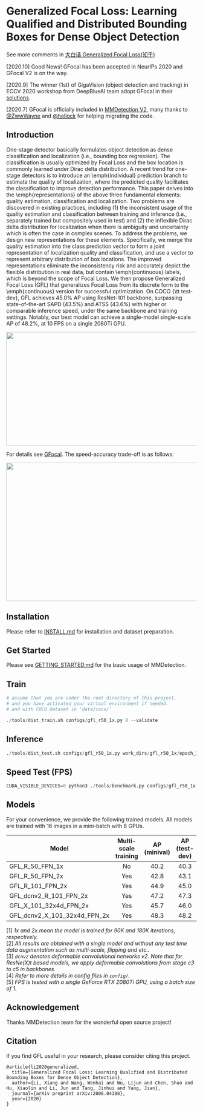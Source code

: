 # Generalized Focal Loss: Learning Qualified and Distributed Bounding Boxes for Dense Object Detection

See more comments in [大白话 Generalized Focal Loss(知乎)](https://zhuanlan.zhihu.com/p/147691786)

[2020.10] Good News! GFocal has been accepted in NeurIPs 2020 and GFocal V2 is on the way.

[2020.9] The winner (1st) of GigaVision (object detection and tracking) in ECCV 2020 workshop from DeepBlueAI team adopt GFocal in their [solutions](http://dy.163.com/article/FLF2LGTP0511ABV6.html).

[2020.7] GFocal is officially included in [MMDetection V2](https://github.com/open-mmlab/mmdetection/blob/master/configs/gfl/README.md), many thanks to [@ZwwWayne](https://github.com/ZwwWayne) and [@hellock](https://github.com/hellock) for helping migrating the code.

## Introduction

One-stage detector basically formulates object detection as dense classification and localization (i.e., bounding box regression). The classification is usually optimized by Focal Loss and the box location is commonly learned under Dirac delta distribution. A recent trend for one-stage detectors is to introduce an \emph{individual} prediction branch to estimate the quality of localization, where the predicted quality facilitates the classification to improve detection performance. This paper delves into the \emph{representations} of the above three fundamental elements: quality estimation, classification and localization. Two problems are discovered in existing practices, including (1) the inconsistent usage of the quality estimation and classification between training and inference (i.e., separately trained but compositely used in test) and (2) the inflexible Dirac delta distribution for localization when there is ambiguity and uncertainty which is often the case in complex scenes. To address the problems, we design new representations for these elements. Specifically, we merge the quality estimation into the class prediction vector to form a joint representation of localization quality and classification, and use a vector to represent arbitrary distribution of box locations. The improved representations eliminate the inconsistency risk and accurately depict the flexible distribution in real data, but contain \emph{continuous} labels, which is beyond the scope of Focal Loss. We then propose Generalized Focal Loss (GFL) that generalizes Focal Loss from its discrete form to the \emph{continuous} version for successful optimization. On COCO {\tt test-dev}, GFL achieves 45.0\% AP using ResNet-101 backbone, surpassing state-of-the-art SAPD (43.5\%) and ATSS (43.6\%) with higher or comparable inference speed, under the same backbone and training settings. Notably, our best model can achieve a single-model single-scale AP of 48.2\%, at 10 FPS on a single 2080Ti GPU.

<img src="https://github.com/implus/GFocal/blob/master/gfocal.png" width="1000" height="300" align="middle"/>

For details see [GFocal](https://arxiv.org/pdf/2006.04388.pdf). The speed-accuracy trade-off is as follows:

<img src="https://github.com/implus/GFocal/blob/master/sota_time_acc.jpg" width="541" height="365" align="middle"/>


## Installation

Please refer to [INSTALL.md](docs/INSTALL.md) for installation and dataset preparation.


## Get Started

Please see [GETTING_STARTED.md](docs/GETTING_STARTED.md) for the basic usage of MMDetection.


## Train

```python
# assume that you are under the root directory of this project,
# and you have activated your virtual environment if needed.
# and with COCO dataset in 'data/coco/'

./tools/dist_train.sh configs/gfl_r50_1x.py 8 --validate
```

## Inference

```python
./tools/dist_test.sh configs/gfl_r50_1x.py work_dirs/gfl_r50_1x/epoch_12.pth 8 --eval bbox
```

## Speed Test (FPS)

```python
CUDA_VISIBLE_DEVICES=0 python3 ./tools/benchmark.py configs/gfl_r50_1x.py work_dirs/gfl_r50_1x/epoch_12.pth
```

## Models

For your convenience, we provide the following trained models. All models are trained with 16 images in a mini-batch with 8 GPUs.

Model | Multi-scale training | AP (minival) | AP (test-dev) | FPS | Link
--- |:---:|:---:|:---:|:---:|:---:
GFL_R_50_FPN_1x              | No  | 40.2 | 40.3 | 19.4 | [Google](https://drive.google.com/file/d/184HAOoCl6j1-u0ad_lzmFFYQPY9nKxgy/view?usp=sharing)
GFL_R_50_FPN_2x              | Yes | 42.8 | 43.1 | 19.4 | [Google](https://drive.google.com/file/d/1j8doGQDi1w79Ffk4QuxX65y1A3fyraUe/view?usp=sharing)
GFL_R_101_FPN_2x             | Yes | 44.9 | 45.0 | 14.6 | [Google](https://drive.google.com/file/d/1vCYKVejsxO0Fj3CNtjYg_giq3aKmQ8gB/view?usp=sharing)
GFL_dcnv2_R_101_FPN_2x       | Yes | 47.2 | 47.3 | 12.7 | [Google](https://drive.google.com/file/d/1lJT5jj6mU29fLXHFRmMBIqKi-jZGSlSR/view?usp=sharing)
GFL_X_101_32x4d_FPN_2x       | Yes | 45.7 | 46.0 | 12.2 | [Google](https://drive.google.com/file/d/1VqlZKmwVYmmQzU1z-qOHiAlToG8wwIOL/view?usp=sharing)
GFL_dcnv2_X_101_32x4d_FPN_2x | Yes | 48.3 | 48.2 | 10.0 | [Google](https://drive.google.com/file/d/13W38rPTxvxwmQuDR2DIsTxvGrPhIOOOz/view?usp=sharing)

[1] *1x and 2x mean the model is trained for 90K and 180K iterations, respectively.* \
[2] *All results are obtained with a single model and without any test time data augmentation such as multi-scale, flipping and etc..* \
[3] *`dcnv2` denotes deformable convolutional networks v2. Note that for ResNe(X)t based models, we apply deformable convolutions from stage c3 to c5 in backbones.* \
[4] *Refer to more details in config files in `config/`.* \
[5] *FPS is tested with a single GeForce RTX 2080Ti GPU, using a batch size of 1.* 


## Acknowledgement

Thanks MMDetection team for the wonderful open source project!


## Citation

If you find GFL useful in your research, please consider citing this project.

```
@article{li2020generalized,
  title={Generalized Focal Loss: Learning Qualified and Distributed Bounding Boxes for Dense Object Detection},
  author={Li, Xiang and Wang, Wenhai and Wu, Lijun and Chen, Shuo and Hu, Xiaolin and Li, Jun and Tang, Jinhui and Yang, Jian},
  journal={arXiv preprint arXiv:2006.04388},
  year={2020}
}
```
